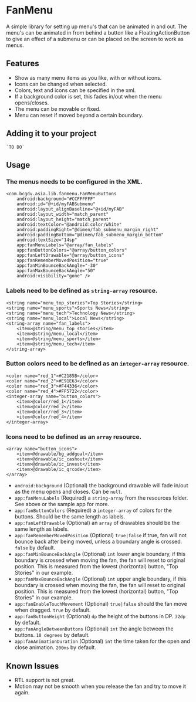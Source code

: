 # FanMenu

A simple library for setting up menu's that can be animated in and out.
The menu's can be animated in from behind a button like a FloatingActionButton
to give an effect of a submenu or can be placed on the screen to work as menus.

## Features

- Show as many menu items as you like, with or without icons.
- Icons can be changed when selected.
- Colors, text and icons can be specified in the xml.
- If a background color is set, this fades in/out when the menu opens/closes.
- The menu can be movable or fixed.
- Menu can reset if moved beyond a certain boundary.

## Adding it to your project

    `TO DO`
	
## Usage

### The menus needs to be configured in the XML.

    <com.bcgdv.asia.lib.fanmenu.FanMenuButtons
        android:background="#CCFFFFFF"
        android:id="@+id/myFABSubmenu"
        android:layout_alignBaseline="@+id/myFAB"
        android:layout_width="match_parent"
        android:layout_height="match_parent"
        android:textColor="@android:color/white"
        android:paddingRight="@dimen/fab_submenu_margin_right"
        android:paddingBottom="@dimen/fab_submenu_margin_bottom"
        android:textSize="14sp"
        app:fanMenuLabels="@array/fan_labels"
        app:fanButtonColors="@array/button_colors"
        app:fanLeftDrawable="@array/button_icons"
        app:fanRememberMovedPosition="true"
        app:fanMinBounceBackAngle="-30"
        app:fanMaxBounceBackAngle="50"
        android:visibility="gone" />

		
### Labels need to be defined as `string-array` resource.

    <string name="menu_top_stories">Top Stories</string>
    <string name="menu_sports">Sports News</string>
    <string name="menu_tech">Technology News</string>
    <string name="menu_local">Local News</string>
    <string-array name="fan_labels">
        <item>@string/menu_top_stories</item>
        <item>@string/menu_local</item>
        <item>@string/menu_sports</item>
        <item>@string/menu_tech</item>
    </string-array>


### Button colors need to be defined as an `integer-array` resource.

    <color name="red_1">#C2185B</color>
    <color name="red_2">#E91E63</color>
    <color name="red_3">#F44336</color>
    <color name="red_4">#FF5722</color>
    <integer-array name="button_colors">
        <item>@color/red_1</item>
        <item>@color/red_2</item>
        <item>@color/red_3</item>
        <item>@color/red_4</item>
    </integer-array>
	

### Icons need to be defined as an `array` resource.

    <array name="button_icons">
        <item>@drawable/bg_addgoal</item>
        <item>@drawable/ic_cashout</item>
        <item>@drawable/ic_invest</item>
        <item>@drawable/ic_qrcode</item>
    </array>


- `android:background` (Optional) the background drawable will fade in/out as the menu opens and closes. Can be `null`.
- `app:fanMenuLabels` (Required) a `string-array` from the resources folder. See above or the sample app for more.
- `app:fanButtonColors` (Required) a `integer-array` of colors for the buttons. Should be the same length as labels.
- `app:fanLeftDrawable` (Optional) an `array` of drawables should be the same length as labels.
- `app:fanRememberMovedPosition` (Optional) `true|false` if true, fan will not bounce back after being moved, unless a boundary angle is crossed. `false` by default.
- `app:fanMinBounceBackAngle` (Optional) `int` lower angle boundary, if this boundary is crossed when moving the fan, the fan will reset to original position. This is measured from the lowest (horizontal) button, "Top Stories" in our example.
- `app:fanMaxBounceBackAngle` (Optional) `int` upper angle boundary, if this boundary is crossed when moving the fan, the fan will reset to original position. This is measured from the lowest (horizontal) button, "Top Stories" in our example.
- `app:fanEnableTouchMovement` (Optional) `true|false` should the fan move when dragged. `true` by default.
- `app:fanButtonHeight` (Optional) `dp` the height of the buttons in DP. `32dp` by default.
- `app:fanAngleBetweenButtons` (Optional) `int` the angle between the buttons. `10 degrees` by default.
- `app:fanAnimationDuration` (Optional) `int` the time taken for the open and close animation. `200ms` by default.
	
## Known Issues

- RTL support is not great.
- Motion may not be smooth when you release the fan and try to move it again.

